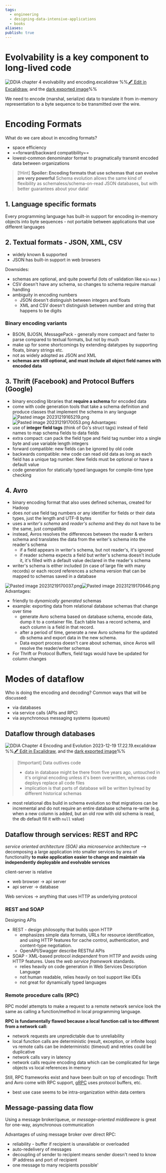 ```yaml
---
tags:
  - engineering
  - designing-data-intensive-applications
  - books
aliases: 
publish: true
---
```

# Evolvability is a key component to long-lived code
![DDIA chapter 4 evolvability and encoding.excalidraw](../images/DDIA%20chapter%204%20evolvability%20and%20encoding.svg)
%%[🖋 Edit in Excalidraw](../images/DDIA%20chapter%204%20evolvability%20and%20encoding.svg), and the [dark exported image](DDIA%20chapter%204%20evolvability%20and%20encoding.excalidraw.dark.svg)%%

We need to encode (marshal, serialize) data to translate it from in-memory representation to a byte sequence to be transmitted over the wire. 
# Encoding Formats
What do we care about in encoding formats?
- space efficiency
- ==forward/backward compatibility== 
- lowest-common denominator format to pragmatically  transmit encoded data between organizations

> [!Hint]
>  **Spoiler: Encoding formats that use schemas that can evolve are very powerful**
> Schema evolution allows the same kind of flexibility as schemaless/schema-on-read JSON databases, but with better guarantees about your data!
## 1. Language specific formats  

Every programming language has built-in support for encoding in-memory objects into byte sequences 
	- not portable between applications that use different languages
## 2. Textual formats - JSON, XML, CSV
- widely known & supported
- JSON has built-in support in web browsers

Downsides:
- schemas are optional, and quite powerful (lots of validation like `min` `max` )
- CSV doesn't have any schema, so changes to schema require manual handling
- ambiguity in encoding numbers
	- JSON doesn't distinguish between integers and floats
	 - XML and CSV doesn't distinguish between number and string that happens to be digits

###  Binary encoding variants
- BSON, BJOSN, MessagePack - generally more compact and faster to parse compared to textual formats, but not by much
- make up for some shortcomings by extending datatypes by supporting floats, binary strings etc. 
- not as widely adopted as JSON and XML
- **schemas are still optional, and must include all object field names with encoded data**
## 3. Thrift (Facebook) and Protocol Buffers (Google)
- binary encoding libraries that **require a schema** for encoded data
- come with code generation tools that take a schema definition and produce classes that implement the schema in any language
![Pasted image 20231219165219.png](../images/Pasted%20image%2020231219165219.png)
![Pasted image 20231219170053.png](../images/Pasted%20image%2020231219170053.png)
Advantages:
- use of **integer field tags** (think of Go's struct tags) instead of field names to map schema fields to data fields
- extra compact: can pack the field type and field tag number into a single byte and use variable length integers
- forward compatible: new fields can be ignored by old code
- backwards compatible: new code can read old data as long as each field has a unique tag number. New fields must be optional or have a default value 
- code generation for statically typed languages for compile-time type checking

## 4. Avro
- binary encoding format that also uses defined schemas, created for Hadoop
- does *not* use field tag numbers or any identifier for fields or their data types, just the length and UTF-8 bytes
- uses a *writer's schema* and *reader's schema* and they do not have to be the same, just compatilble
- instead, Avros resolves the differences between the reader & writers schema and translates the data from the writer's schema into the reader's schema
	- if a field appears in writer's schema, but not reader's, it's ignored
	- if reader schema expects a field but writer's schema doesn't include it, it's filled with a default value declared in the reader's schema
 - writer's schema is either included (in case of large file with many records) or each record references a schema version that can be mapped to schemas saved in a database

![Pasted image 20231219170037.png](../images/Pasted%20image%2020231219170037.png)![Pasted image 20231219170646.png](../images/Pasted%20image%2020231219170646.png)
Advantages:
- friendly to *dynamically generated* schemas
- example: exporting data from relational database schemas that change over time
	- generate Avro schema based on database schema, encode data, dump it to a container file. Each table has a record schema, and each column is a field in that record.
	- after a period of time, generate a new Avro schema for the updated db schema and export data in the new schema.
	- Data export process doesn't care about schemas, since Avros will resolve the reader/writer schemas
- For Thrift or Protocol Buffers, field tags would have be updated for column changes

# Modes of dataflow
Who is doing the encoding and decoding? 
Common ways that will be discussed:
- via databases
- via service calls (APIs and RPC)
- via asynchronous messaging systems (queues)

## Dataflow through databases
![DDIA Chapter 4 Encoding and Evolution 2023-12-19 17.22.19.excalidraw](../images/DDIA%20Chapter%204%20Encoding%20and%20Evolution%202023-12-19%2017.22.19.svg)
%%[🖋 Edit in Excalidraw](../images/DDIA%20Chapter%204%20Encoding%20and%20Evolution%202023-12-19%2017.22.19.svg), and the [dark exported image](DDIA%20Chapter%204%20Encoding%20and%20Evolution%202023-12-19%2017.22.19.excalidraw.dark.svg)%%

> [!important] Data outlives code
>   - data in database might be there from five years ago, untouched in it's original encoding unless it's been overwritten, whereas code deploys replace all code files
>   - implication is that parts of database will be written by/read by different historical schemas

  - most relational dbs build in schema evolution so that migrations can be incremental and do not require an entire database schema re-write (e.g. when a new column is added, but an old row with old schema is read, the db default fill it with `null` value)
## Dataflow through services: REST and RPC

*service oriented architecture (SOA)* aka *microservice* architecture --> decomposing a large application into smaller services by area of functionality **to make application easier to change and maintain via independently deployable and evolvable services**

client-server is relative
- web browser -> api server
- api server -> database

Web services -> anything that uses HTTP as underlying protocol

### REST and SOAP
Designing APIs
- REST - design philosophy that builds upon HTTP
	- emphasizes simple data formats, URLs for resource identification, and using HTTP features for cache control, authentication, and content-type negotiation.
	- OpenAPI/Swagger describe RESTful APIs
- SOAP - XML-based protocol *independent* from HTTP and avoids using HTTP features. Uses the *web service framework* standards.
	- relies heavily on code generation in Web Services Description Language
	- not human readable, relies heavily on tool support like IDEs 
	- not great for dynamically typed languages 

### Remote procedure calls (RPC)
RPC model attempts to make a request to a remote network service look the same as calling a function/method in local programming language.

**RPC is fundamentally flawed because a local function call is too different from a network call:**
- network requests are unpredictable due to unreliability
- local function calls are deterministic (result, exception, or infinite loop) vs remote calls can be indeterministic (timeout) and retries could be duplicative
- network calls vary in latency
- network calls require encoding data which can be complicated for large objects vs local references in memory

Still, RPC frameworks exist and have been built on top of encodings: Thrift and Avro come with RPC support, [gRPC](https://www.youtube.com/watch?v=gnchfOojMk4) uses protocol buffers, etc.
- best use case seems to be intra-organization within data centers

## Message-passing data flow
Using a message broker/queue, or *message-oriented middleware* is great for one-way, asynchronous communication

Advantages of using message broker over direct RPC:
- reliability - buffer if recipient is unavailable or overloaded
- auto-redelivery of messages
- decoupling of sender to recipient means sender doesn't need to know IP address and port of recipient
- one message to many recipients possible'

